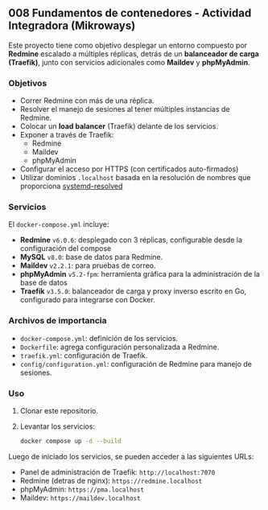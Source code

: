 ## 008 Fundamentos de contenedores - Actividad Integradora (Mikroways)

Este proyecto tiene como objetivo desplegar un entorno compuesto por **Redmine** escalado a múltiples réplicas, detrás de un **balanceador de carga (Traefik)**, junto con servicios adicionales como **Maildev** y **phpMyAdmin**. 

### Objetivos
- Correr Redmine con más de una réplica.
- Resolver el manejo de sesiones al tener múltiples instancias de Redmine.
- Colocar un **load balancer** (Traefik) delante de los servicios.
- Exponer a través de Traefik:
  - Redmine
  - Maildev
  - phpMyAdmin
- Configurar el acceso por HTTPS (con certificados auto-firmados)
- Utilizar dominios `.localhost` basada en la resolución de nombres que proporciona [systemd-resolved](https://man.archlinux.org/man/systemd-resolved.8)

### Servicios

El `docker-compose.yml` incluye:

- **Redmine** `v6.0.6`: desplegado con 3 réplicas, configurable desde la configuración del compose
- **MySQL** `v8.0`: base de datos para Redmine.  
- **Maildev** `v2.2.1`: para pruebas de correo.  
- **phpMyAdmin** `v5.2-fpm`: herramienta gráfica para la administración de la base de datos  
- **Traefik** `v3.5.0`: balanceador de carga y proxy inverso escrito en Go, configurado para integrarse con Docker.

### Archivos de importancia

- `docker-compose.yml`: definición de los servicios.
- `Dockerfile`: agrega configuración personalizada a Redmine.
- `traefik.yml`: configuración de Traefik.
- `config/configuration.yml`: configuración de Redmine para manejo de sesiones.

### Uso

1. Clonar este repositorio.
2. Levantar los servicios:

	```bash
   docker compose up -d --build
   ```

Luego de iniciado los servicios, se pueden acceder a las siguientes URLs:
- Panel de administración de Traefik: `http://localhost:7070`
- Redmine (detras de nginx): `https://redmine.localhost`
- phpMyAdmin: `https://pma.localhost`
- Maildev: `https://maildev.localhost`

